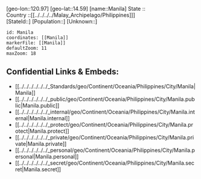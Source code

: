 ﻿---
location: [14.59,120.97] 
mapzoom: [7,12] 
mapmarker: city 
type: City
tags:
- geo/City


SpocWebEntityId: 32254
isDeleted: false
confidential: public

---
[geo-lon::120.97] 
[geo-lat::14.59] 
[name::Manila] 
State ::  
Country ::[[../../../../Malay_Archipelago/Philippines]]]  
[StateId::] 
[Population::] 
[Unknown::] 


```leaflet
id: Manila
coordinates: [[Manila]] 
markerFile: [[Manila]] 
defaultZoom: 11 
maxZoom: 18
```


## Confidential Links & Embeds: 
- [[../../../../../../_Standards/geo/Continent/Oceania/Philippines/City/Manila|Manila]] 
- [[../../../../../../_public/geo/Continent/Oceania/Philippines/City/Manila.public|Manila.public]] 
- [[../../../../../../_internal/geo/Continent/Oceania/Philippines/City/Manila.internal|Manila.internal]] 
- [[../../../../../../_protect/geo/Continent/Oceania/Philippines/City/Manila.protect|Manila.protect]] 
- [[../../../../../../_private/geo/Continent/Oceania/Philippines/City/Manila.private|Manila.private]] 
- [[../../../../../../_personal/geo/Continent/Oceania/Philippines/City/Manila.personal|Manila.personal]] 
- [[../../../../../../_secret/geo/Continent/Oceania/Philippines/City/Manila.secret|Manila.secret]] 
